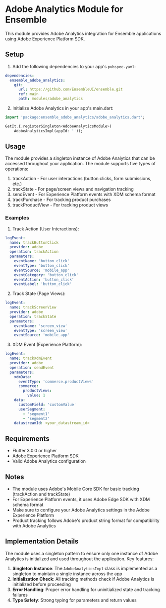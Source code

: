 # Adobe Analytics Module for Ensemble

This module provides Adobe Analytics integration for Ensemble applications using Adobe Experience Platform SDK.

## Setup

1. Add the following dependencies to your app's `pubspec.yaml`:

```yaml
dependencies:
  ensemble_adobe_analytics:
    git:
      url: https://github.com/EnsembleUI/ensemble.git
      ref: main
      path: modules/adobe_analytics
```

2. Initialize Adobe Analytics in your app's main.dart:

```dart
import 'package:ensemble_adobe_analytics/adobe_analytics.dart';

GetIt.I.registerSingleton<AdobeAnalyticsModule>(
    AdobeAnalyticsImpl(appId: ''));
```

## Usage

The module provides a singleton instance of Adobe Analytics that can be accessed throughout your application. The module supports five types of operations:

1. trackAction - For user interactions (button clicks, form submissions, etc.)
2. trackState - For page/screen views and navigation tracking
3. sendEvent - For Experience Platform events with XDM schema format
4. trackPurchase - For tracking product purchases
5. trackProductView - For tracking product views

### Examples

1. Track Action (User Interactions):
```yaml
logEvent:
  name: trackButtonClick
  provider: adobe
  operation: trackAction
  parameters:
    eventName: 'button_click'
    eventType: 'button_click'
    eventSource: 'mobile_app'
    eventCategory: 'button_click'
    eventAction: 'button_click'
    eventLabel: 'button_click'
```

2. Track State (Page Views):
```yaml
logEvent:
  name: trackScreenView
  provider: adobe
  operation: trackState
  parameters:
    eventName: 'screen_view'
    eventType: 'screen_view'
    eventSource: 'mobile_app'
```

3. XDM Event (Experience Platform):
```yaml
logEvent:
  name: trackXdmEvent
  provider: adobe
  operation: sendEvent
  parameters:
    xdmData:
      eventType: 'commerce.productViews'
      commerce:
        productViews:
          value: 1
    data:
      customField: 'customValue'
      userSegment:
        - 'segment1'
        - 'segment2'
    datastreamId: <your_datastream_id>
```

## Requirements

- Flutter 3.0.0 or higher
- Adobe Experience Platform SDK
- Valid Adobe Analytics configuration

## Notes

- The module uses Adobe's Mobile Core SDK for basic tracking (trackAction and trackState)
- For Experience Platform events, it uses Adobe Edge SDK with XDM schema format
- Make sure to configure your Adobe Analytics settings in the Adobe Experience Platform
- Product tracking follows Adobe's product string format for compatibility with Adobe Analytics

## Implementation Details

The module uses a singleton pattern to ensure only one instance of Adobe Analytics is initialized and used throughout the application. Key features:

1. **Singleton Instance**: The `AdobeAnalyticsImpl` class is implemented as a singleton to maintain a single instance across the app
2. **Initialization Check**: All tracking methods check if Adobe Analytics is initialized before proceeding
3. **Error Handling**: Proper error handling for uninitialized state and tracking failures
4. **Type Safety**: Strong typing for parameters and return values
